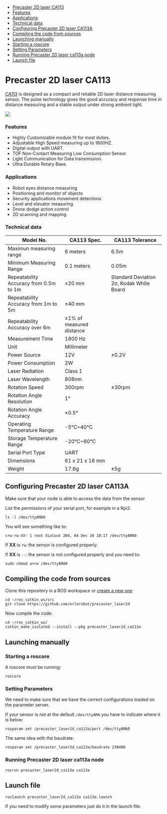 - [Precaster 2D laser CA113](#precaster-2d-laser-ca113)
 - [Features](#features)
 - [Applications](#applications)
 - [Technical data](#technical-data)
- [Configuring Precaster 2D laser CA113A](#configuring-precaster-2d-laser-ca113a)
- [Compiling the code from sources](#compiling-the-code-from-sources)
- [Launching manually](#launching-manually)
 - [Starting a roscore](#starting-a-roscore)
 - [Setting Parameters](#setting-parameters)
 - [Running Precaster 2D laser ca113a node](#running-precaster-2d-laser-ca113a-node)
- [Launch file](#launch-file)

# Precaster 2D laser CA113

[CA113](https://www.precaster.com.tw/predustrial/ca113/) is designed as a compact and reliable 2D laser distance measuring sensor. The pulse technology gives the good accuracy and response time in distance measuring and a stable output under strong ambient light.

![](https://www.precaster.com.tw/predustrial/wp-content/uploads/2016/08/CA113_img4.png)

### Features

 - Highly Customizable module fit for most duties.
 - Adjustable High Speed measuring up to 1800HZ.
 - Digital output with UART.
 - TOF Non-Contact Measuring Low Consumption Sensor.
 - Light Communication for Data transmission.
 - Ultra Durable Rotary Base.

### Applications

 - Robot eyes distance measuring
 - Positioning and monitor of objects
 - Security applications movement detections
 - Level and elevator measuring
 - Drone dodge action control
 - 2D scanning and mapping

### Technical data

| Model No. | CA113 Spec. | CA113 Tolerance|
| --- | --- | --- |
| Maximun measuring range| 6 meters | 6.5m |
| Minimum Measuring Range|  0.1 meters | 0.05m|
|  Repeatability Accuracy from 0.5m to 1m |  ±20 mm|  Standard Deviation 2σ, Kodak White Board|
| Repeatability Accuracy from 1m to 5m | ±40 mm|
| Repeatability Accuracy over 6m	 | ±1% of measured distance | |
| Measurement Time | 1800 Hz| |
| Unit		| Millimeter| |
| Power Source		| 12V|  ±0.2V|
| Power Consumption		| 2W | |
| Laser Radiation		| Class 1| |
| Laser Wavelength		| 808nm| |
| Rotation Speed		| 300rpm| ±30rpm|
| Rotation Angle Resolution		| 1°| |
| Rotation Angle Accuracy		| ±0.5° | |
| Operating Temperature Range		| -5°C~40°C| |
| Storage Temperature Range		| -20°C~60°C| |
| Serial Port Type		| UART| | |
| Dimensions		| 61 x 21 x 18 mm| |
| Weight		| 17.6g| ±5g | |


## Configuring Precaster 2D laser CA113A

Make sure that your node is able to access the data from the sensor

List the permissions of your serial port, for example in a Rpi2:

```
ls -l /dev/ttyAMA0
```

You will see something like to:

```
crw-rw-XX- 1 root dialout 204, 64 Dec 16 10:17 /dev/ttyAMA0
```

If **XX** is `rw`: the sensor is configured properly.

If **XX** is `--`: the sensor is not configured properly and you need to:

```
sudo chmod a+rw /dev/ttyAMA0
```

## Compiling the code from sources

Clone this repository in a ROS workspace or [create a new one](http://wiki.ros.org/catkin/Tutorials/create_a_workspace)

```
cd ~/ros_catkin_ws/src
git clone https://github.com/erlerobot/precaster_laser2d
```
Now compile the code:

```
cd ~/ros_catkin_ws/
catkin_make_isolated --install --pkg precaster_laser2d_ca113a
```

## Launching manually
### Starting a roscore

A roscore must be running:

```
roscore
```

### Setting Parameters

We need to make sure that we have the correct configurations loaded on the parameter server.

If your sensor is not at the default `/dev/ttyAMA` you have to indicate where it is below:

```
rosparam set /precaster_laser2d_ca113a/port /dev/ttyAMA0
```
The same idea with the baudrate:

```
rosparam set /precaster_laser2d_ca113a/baudrate 230400
```

### Running Precaster 2D laser ca113a node

```
rosrun precaster_laser2d_ca113a ca113a
```

## Launch file

```
roslaunch precaster_laser2d_ca113a ca113a.launch
```

If you need to modify some parameters just do it in the launch file.
